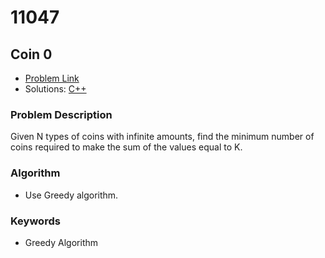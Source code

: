 # 11047
## Coin 0

- [Problem Link](https://www.acmicpc.net/problem/11047)
- Solutions: [C++](./11047.cpp)

### Problem Description
Given N types of coins with infinite amounts, find the minimum number of coins required to make the sum of the values equal to K.

### Algorithm
- Use Greedy algorithm.

### Keywords
- Greedy Algorithm
